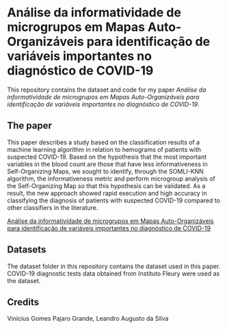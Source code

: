 # Análise da informatividade de microgrupos em Mapas Auto-Organizáveis para identificação de variáveis importantes no diagnóstico de COVID-19

This repository contains the dataset and code for my paper _Análise da informatividade de microgrupos em Mapas Auto-Organizáveis para identificação de variáveis importantes no diagnóstico de COVID-19_.

## The paper

This paper describes a study based on the classification results of a machine learning algorithm in relation to hemograms of patients with suspected COVID-19. Based on the hypothesis that the most important variables in the blood count are those that have less informativeness in Self-Organizing Maps, we sought to identify, through the SOMLI-KNN algorithm, the informativeness metric and perform microgroup analysis of the Self-Organizing Map so that this hypothesis can be validated. As a result, the new approach showed rapid execution and high accuracy in classifying the diagnosis of patients with suspected COVID-19 compared to other classifiers in the literature.

[Análise da informatividade de microgrupos em Mapas Auto-Organizáveis para identificação de variáveis importantes no diagnóstico de COVID-19](https://drive.google.com/file/d/1uHsWgnuHEGeorrjCAx5CQgpxeq-DOKsK/view?usp=sharing)
## Datasets

The dataset folder in this repository contains the dataset used in this paper. COVID-19 diagnostic tests data obtained from Instituto Fleury were used
as the dataset.
## Credits

Vinícius Gomes Pajaro Grande, Leandro Augusto da Silva
